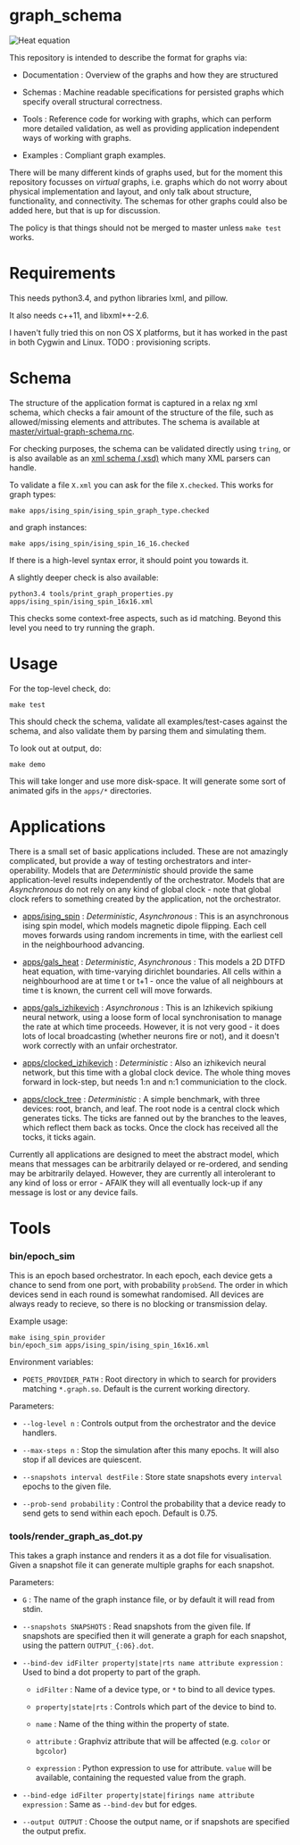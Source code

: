 graph_schema
============

![Heat equation](rendered/gals_heat_128.gif)

This repository is intended to describe the format for graphs via:

- Documentation : Overview of the graphs and how they are structured

- Schemas : Machine readable specifications for persisted graphs which specify
  overall structural correctness.

- Tools : Reference code for working with graphs, which can perform more
  detailed validation, as well as providing application independent ways of
  working with graphs.

- Examples : Compliant graph examples.

There will be many different kinds of graphs used, but for the moment
this repository focusses on _virtual_ graphs, i.e. graphs which do
not worry about physical implementation and layout, and only talk
about structure, functionality, and connectivity. The schemas for
other graphs could also be added here, but that is up for discussion.

The policy is that things should not be merged to master
unless `make test` works.

Requirements
============

This needs python3.4, and python libraries lxml, and pillow.

It also needs c++11, and libxml++-2.6.

I haven't fully tried this on non OS X platforms, but it has worked
in the past in both Cygwin and Linux. TODO : provisioning scripts.

Schema
======

The structure of the application format is captured in a relax ng xml schema, which
checks a fair amount of the structure of the file, such as allowed/missing elements
and attributes. The schema is available at [master/virtual-graph-schema.rnc](master/virtual-graph-schema.rnc).

For checking purposes, the schema can be validated directly using `tring`, or
is also available as an [xml schema (.xsd)](derived/virtual-graph-schema.xsd)
which many XML parsers can handle.

To validate a file `X.xml` you can ask for the file `X.checked`. This
works for graph types:

    make apps/ising_spin/ising_spin_graph_type.checked

and graph instances:

    make apps/ising_spin/ising_spin_16_16.checked

If there is a high-level syntax error, it should point you towards it.

A slightly deeper check is also available:

    python3.4 tools/print_graph_properties.py apps/ising_spin/ising_spin_16x16.xml

This checks some context-free aspects, such as id matching. Beyond this level
you need to try running the graph.

Usage
=====

For the top-level check, do:

    make test

This should check the schema, validate all examples/test-cases
against the schema, and also validate them by parsing them
and simulating them.

To look out at output, do:

    make demo

This will take longer and use more disk-space. It will
generate some sort of animated gifs in the `apps/*` directories.

Applications
============

There is a small set of basic applications included. These are not
amazingly complicated, but provide a way of testing orchestrators and
inter-operability. Models that are *Deterministic* should provide
the same application-level results independently of the orchestrator. Models that are
*Asynchronous* do not rely on any kind of global clock - note that
global clock refers to something created by the application, not
the orchestrator.

- [apps/ising_spin](apps/ising_spin) : *Deterministic*, *Asynchronous* : This is an asynchronous ising spin model,
  which models magnetic dipole flipping. Each cell moves forwards using random
  increments in time, with the earliest cell in the neighbourhood advancing.

- [apps/gals_heat](apps/gals_heat) : *Deterministic*, *Asynchronous* : This models a
  2D DTFD heat equation, with time-varying dirichlet boundaries. All cells within
  a neighbourhood are at time t or t+1 - once the value of all neighbours at time t is
  known, the current cell will move forwards.

- [apps/gals_izhikevich](apps/gals_izhikevich) : *Asynchronous* : This is
  an Izhikevich spikiung neural network, using a loose form of local synchronisation
  to manage the rate at which time proceeds. However, it is not very good - it
  does lots of local broadcasting (whether neurons fire or not), and it doesn't
  work correctly with an unfair orchestrator.

- [apps/clocked_izhikevich](apps/clock_ishikevich) : *Deterministic* : Also
  an izhikevich neural network, but this time with a global clock device.
  The whole thing moves forward in lock-step, but needs 1:n and n:1 communiciation
  to the clock.

- [apps/clock_tree](apps/clock_tree) : *Deterministic* : A simple benchmark, with three devices:
  root, branch, and leaf. The root node is a central clock which generates ticks.
  The ticks are fanned out by the branches to the leaves, which reflect them back
  as tocks. Once the clock has received all the tocks, it ticks again.

Currently all applications are designed to meet the abstract model, which means
that messages can be arbitrarily delayed or re-ordered, and sending may be
arbitrarily delayed. However, they are currently all interolerant to any
kind of loss or error - AFAIK they will all eventually lock-up if any message
is lost or any device fails.

Tools
=====

### bin/epoch_sim

This is an epoch based orchestrator. In each epoch, each device gets a chance to
send from one port, with probability `probSend`. The order in which devices send
in each round is somewhat randomised. All devices are always ready to recieve, so
there is no blocking or transmission delay.

Example usage:

    make ising_spin_provider
    bin/epoch_sim apps/ising_spin/ising_spin_16x16.xml

Environment variables:

- `POETS_PROVIDER_PATH` : Root directory in which to search for providers matching `*.graph.so`. Default
  is the current working directory.

Parameters:

- `--log-level n` : Controls output from the orchestrator and the device handlers.

- `--max-steps n` : Stop the simulation after this many epochs. It will also stop
  if all devices are quiescent.
  
- `--snapshots interval destFile` : Store state snapshots every `interval` epochs to
  the given file.
  
- `--prob-send probability` : Control the probability that a device ready to send
  gets to send within each epoch. Default is 0.75.

### tools/render_graph_as_dot.py

This takes a graph instance and renders it as a dot file for visualisation. Given
a snapshot file it can generate multiple graphs for each snapshot.

Parameters:

- `G` : The name of the graph instance file, or by default it will read from stdin.

- `--snapshots SNAPSHOTS` : Read snapshots from the given file. If snapshots are
  specified then it will generate a graph for each snapshot, using the pattern `OUTPUT_{:06}.dot`.

- `--bind-dev idFilter property|state|rts name attribute expression` : Used to bind
  a dot property to part of the graph.

  - `idFilter` : Name of a device type, or `*` to bind to all device types.

  - `property|state|rts` : Controls which part of the device to bind to.

  - `name` : Name of the thing within the property of state.

  - `attribute` : Graphviz attribute that will be affected (e.g. `color` or `bgcolor`)

  - `expression` : Python expression to use for attribute. `value` will be available, containing the
    requested value from the graph.

- `--bind-edge idFilter property|state|firings name attribute expression` : Same as `--bind-dev`
  but for edges.

- `--output OUTPUT` : Choose the output name, or if snapshots are specified the output prefix.

